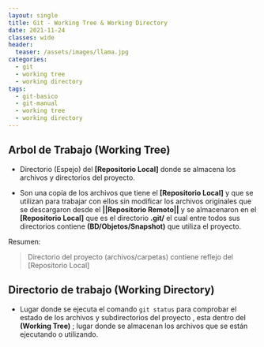 ```yaml
---
layout: single
title: Git - Working Tree & Working Directory 
date: 2021-11-24
classes: wide
header:
  teaser: /assets/images/llama.jpg
categories:
  - git
  - working tree
  - working directory
tags:
  - git-basico
  - git-manual
  - working tree
  - working directory
---
```


## Arbol de Trabajo (Working Tree)

* Directorio (Espejo) del __\[Repositorio Local\]__ donde se almacena los archivos y directorios del proyecto.

* Son una copía de los archivos que tiene el __\[Repositorio Local\]__ y que se utilizan para trabajar con ellos sin modificar los archivos originales que se descargaron desde el __\||Repositorio Remoto\||__ y se almacenaron en el __\[Repositorio Local\]__ que es el directorio **.git/** el cual entre todos sus directorios contiene **(BD/Objetos/Snapshot)** que utiliza el proyecto.

Resumen:

> Directorio del proyecto (archivos/carpetas) contiene reflejo del [Repositorio Local]

## Directorio de trabajo (Working Directory)

* Lugar donde se ejecuta el comando ``git status`` para comprobar el estado de los archivos y subdirectorios del proyecto , esta dentro del **(Working Tree)** ; lugar donde se almacenan los archivos que se están ejecutando o utilizando.
